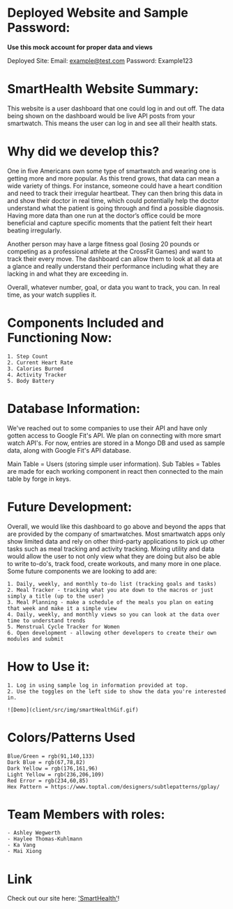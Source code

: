 # Deployed Website and Sample Password:

**Use this mock account for proper data and views**

Deployed Site:
Email: example@test.com
Password: Example123

# SmartHealth Website Summary:

This website is a user dashboard that one could log in and out off. The data being shown on the dashboard would be live API posts from your smartwatch. This means the user can log in and see all their health stats.

# Why did we develop this?

One in five Americans own some type of smartwatch and wearing one is getting more and more popular. As this trend grows, that data can mean a wide variety of things. For instance, someone could have a heart condition and need to track their irregular heartbeat. They can then bring this data in and show their doctor in real time, which could potentially help the doctor understand what the patient is going through and find a possible diagnosis. Having more data than one run at the doctor’s office could be more beneficial and capture specific moments that the patient felt their heart beating irregularly. 

Another person may have a large fitness goal (losing 20 pounds or competing as a professional athlete at the CrossFit Games) and want to track their every move. The dashboard can allow them to look at all data at a glance and really understand their performance including what they are lacking in and what they are exceeding in. 
    
Overall, whatever number, goal, or data you want to track, you can. In real time, as your watch supplies it.

# Components Included and Functioning Now:

    1. Step Count
    2. Current Heart Rate
    3. Calories Burned
    4. Activity Tracker
    5. Body Battery

# Database Information:

We've reached out to some companies to use their API and have only gotten access to Google Fit's API.  We plan on connecting with more smart watch API's. For now, entries are stored in a Mongo DB and used as sample data, along with Google Fit's API database.

Main Table = Users (storing simple user information).
Sub Tables = Tables are made for each working component in react then connected to the main table by forge in keys. 

# Future Development:

Overall, we would like this dashboard to go above and beyond the apps that are provided by the company of smartwatches. Most smartwatch apps only show limited data and rely on other third-party applications to pick up other tasks such as meal tracking and activity tracking. Mixing utility and data would allow the user to not only view what they are doing but also be able to write to-do's, track food, create workouts, and many more in one place. Some future components we are looking to add are:

    1. Daily, weekly, and monthly to-do list (tracking goals and tasks)
    2. Meal Tracker - tracking what you ate down to the macros or just simply a title (up to the user)
    3. Meal Planning - make a schedule of the meals you plan on eating that week and make it a simple view
    4. Daily, weekly, and monthly views so you can look at the data over time to understand trends
    5. Menstrual Cycle Tracker for Women
    6. Open development - allowing other developers to create their own modules and submit

# How to Use it:

    1. Log in using sample log in information provided at top.
    2. Use the toggles on the left side to show the data you're interested in.

    ![Demo](client/src/img/smartHealthGif.gif)
# Colors/Patterns Used

    Blue/Green = rgb(91,140,133)
    Dark Blue = rgb(67,78,82)
    Dark Yellow = rgb(176,161,96)
    Light Yellow = rgb(236,206,109)
    Red Error = rgb(234,60,85)
    Hex Pattern = https://www.toptal.com/designers/subtlepatterns/gplay/

# Team <incognito/> Members with roles:

    - Ashley Wegwerth
    - Haylee Thomas-Kuhlmann
    - Ka Vang
    - Mai Xiong

# Link

Check out our site here: ['SmartHealth'](https://smartheath.herokuapp.com/dashboard)!